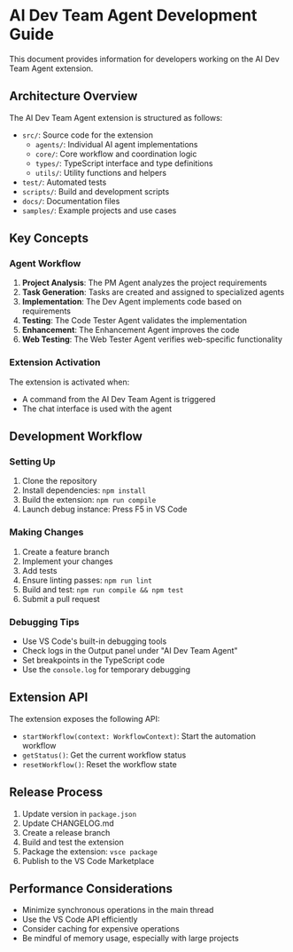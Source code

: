# AI Dev Team Agent Development Guide

This document provides information for developers working on the AI Dev Team Agent extension.

## Architecture Overview

The AI Dev Team Agent extension is structured as follows:

- `src/`: Source code for the extension
  - `agents/`: Individual AI agent implementations
  - `core/`: Core workflow and coordination logic
  - `types/`: TypeScript interface and type definitions
  - `utils/`: Utility functions and helpers
- `test/`: Automated tests
- `scripts/`: Build and development scripts
- `docs/`: Documentation files
- `samples/`: Example projects and use cases

## Key Concepts

### Agent Workflow

1. **Project Analysis**: The PM Agent analyzes the project requirements
2. **Task Generation**: Tasks are created and assigned to specialized agents
3. **Implementation**: The Dev Agent implements code based on requirements
4. **Testing**: The Code Tester Agent validates the implementation
5. **Enhancement**: The Enhancement Agent improves the code
6. **Web Testing**: The Web Tester Agent verifies web-specific functionality

### Extension Activation

The extension is activated when:
- A command from the AI Dev Team Agent is triggered
- The chat interface is used with the agent

## Development Workflow

### Setting Up

1. Clone the repository
2. Install dependencies: `npm install`
3. Build the extension: `npm run compile`
4. Launch debug instance: Press F5 in VS Code

### Making Changes

1. Create a feature branch
2. Implement your changes
3. Add tests
4. Ensure linting passes: `npm run lint`
5. Build and test: `npm run compile && npm test`
6. Submit a pull request

### Debugging Tips

- Use VS Code's built-in debugging tools
- Check logs in the Output panel under "AI Dev Team Agent"
- Set breakpoints in the TypeScript code
- Use the `console.log` for temporary debugging

## Extension API

The extension exposes the following API:

- `startWorkflow(context: WorkflowContext)`: Start the automation workflow
- `getStatus()`: Get the current workflow status
- `resetWorkflow()`: Reset the workflow state

## Release Process

1. Update version in `package.json`
2. Update CHANGELOG.md
3. Create a release branch
4. Build and test the extension
5. Package the extension: `vsce package`
6. Publish to the VS Code Marketplace

## Performance Considerations

- Minimize synchronous operations in the main thread
- Use the VS Code API efficiently
- Consider caching for expensive operations
- Be mindful of memory usage, especially with large projects
